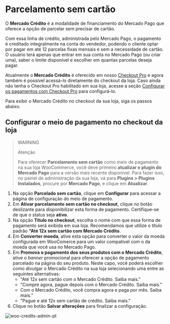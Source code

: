 # Parcelamento sem cartão

O **Mercado Crédito** é a modalidade de financiamento do Mercado Pago que oferece a opção de parcelar sem precisar de cartão.

Com essa linha de crédito, administrada pelo Mercado Pago, o pagamento é creditado integralmente na conta do vendedor, podendo o cliente optar por pagar em até 12 parcelas fixas mensais e sem a necessidade de cartão. O usuário terá apenas que entrar em sua conta no Mercado Pago (ou criar uma), saber o limite disponível e escolher em quantas parcelas deseja pagar.

Atualmente o **Mercado Crédito** é oferecido em nosso [Checkout Pro](/developers/pt/docs/checkout-pro/landing) e agora também é possível acessá-lo diretamente do checkout da loja. Caso ainda não tenha o Checkout Pro habilitado em sua loja, acesse a seção [Configurar os pagamentos com Checkout Pro](/developers/pt/docs/woocommerce/payments-configuration/checkout-pro) para configurá-lo.

Para exibir o Mercado Crédito no checkout da sua loja, siga os passos abaixo.

## Configurar o meio de pagamento no checkout da loja

> WARNING
>
> Atenção
>
> Para oferecer **Parcelamento sem cartão** como meio de pagamento na sua loja WooCommerce, você deve primeiro **atualizar o plugin do Mercado Pago** para a versão mais recente disponível. Para fazer isso, no painel de administração da sua loja, vá para **Plugins > Plugins Instalados**, procure por **Mercado Pago**, e clique em **Atualizar**.

1. Na opção **Parcelado sem cartão**, clique em **Configurar** para acessar a página de configuração do meio de pagamento.
2. Em **Ativar parcelamento sem cartão no checkout**, clique no botão deslizante para disponibilizar esta forma de pagamento. Certifique-se de que o status seja **ativo**.
3. Na opção **Título no checkout**, escolha o nome com que essa forma de pagamento será exibida em sua loja. Recomendamos que utilize o título padrão **“Até 12x sem cartão com Mercado Crédito**.
4. Em **Converter moeda**, ative esta opção para converter o valor da moeda configurada em WooComerce para um valor compatível com o da moeda que você usa no Mercado Pago.
5. Em **Promova o pagamento dos seus produtos com o Mercado Crédito**, ative o _banner_ promocional para oferecer a opção de pagamento parcelado na página do seu produto. Neste capo, você poderá escolher como divulgar o Mercado Crédito na sua loja selecionando uma entre as seguintes alternativas:
    - "Até 12x sem cartão com o Mercado Crédito. Saiba mais."
    - "Compre agora, pague depois com o Mercado Crédito. Saiba mais."
    - Com o Mercado Crédito, você compra agora e paga por mês. Saiba mais."
    - "Pague e até 12x sem cartão de crédito. Saiba mais."
6. Clique no botão **Salvar alterações** para finalizar a configuração.

![woo-credits-admin-pt](/images/woocomerce/woo-credits-pt.png)